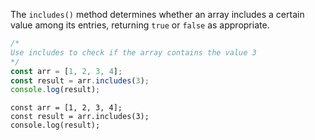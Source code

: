 The `includes()` method determines whether an array includes a certain value among its entries, returning `true` or `false` as appropriate.

```js
/*
Use includes to check if the array contains the value 3
*/
const arr = [1, 2, 3, 4];
const result = arr.includes(3);
console.log(result);
```

```solution
const arr = [1, 2, 3, 4];
const result = arr.includes(3);
console.log(result);
```